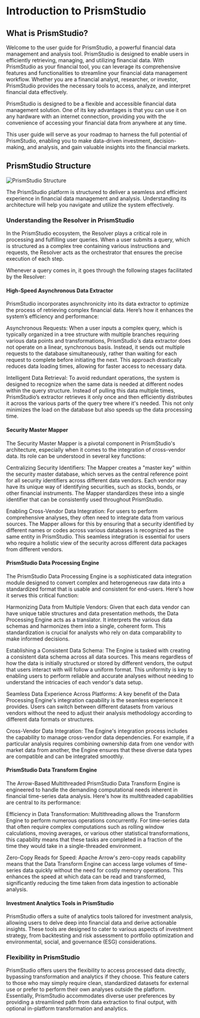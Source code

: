 # Introduction to PrismStudio

## What is PrismStudio?

Welcome to the user guide for PrismStudio, a powerful financial data management and analysis tool. PrismStudio is designed to enable users in efficiently retrieving, managing, and utilizing financial data. With PrismStudio as your financial tool, you can leverage its comprehensive features and functionalities to streamline your financial data management workflow. Whether you are a financial analyst, researcher, or investor, PrismStudio provides the necessary tools to access, analyze, and interpret financial data effectively.

PrismStudio is designed to be a flexible and accessible financial data management solution. One of its key advantages is that you can use it on any hardware with an internet connection, providing you with the convenience of accessing your financial data from anywhere at any time.

This user guide will serve as your roadmap to harness the full potential of PrismStudio, enabling you to make data-driven investment, decision-making, and analysis, and gain valuable insights into the financial markets.

## PrismStudio Structure
![PrismStudio Structure](../_static/english_guide/PrismStudio.png)

The PrismStudio platform is structured to deliver a seamless and efficient experience in financial data management and analysis. Understanding its architecture will help you navigate and utilize the system effectively.

### Understanding the Resolver in PrismStudio
In the PrismStudio ecosystem, the Resolver plays a critical role in processing and fulfilling user queries. When a user submits a query, which is structured as a complex tree containing various instructions and requests, the Resolver acts as the orchestrator that ensures the precise execution of each step. 

Whenever a query comes in, it goes through the following stages facilitated by the Resolver: 


#### High-Speed Asynchronous Data Extractor

PrismStudio incorporates asynchronicity into its data extractor to optimize the process of retrieving complex financial data. Here’s how it enhances the system’s efficiency and performance:

Asynchronous Requests: When a user inputs a complex query, which is typically organized in a tree structure with multiple branches requiring various data points and transformations, PrismStudio's data extractor does not operate on a linear, synchronous basis. Instead, it sends out multiple requests to the database simultaneously, rather than waiting for each request to complete before initiating the next. This approach drastically reduces data loading times, allowing for faster access to necessary data.

Intelligent Data Retrieval: To avoid redundant operations, the system is designed to recognize when the same data is needed at different nodes within the query structure. Instead of pulling this data multiple times, PrismStudio’s extractor retrieves it only once and then efficiently distributes it across the various parts of the query tree where it's needed. This not only minimizes the load on the database but also speeds up the data processing time.

#### Security Master Mapper
The Security Master Mapper is a pivotal component in PrismStudio's architecture, especially when it comes to the integration of cross-vendor data. Its role can be understood in several key functions:

Centralizing Security Identifiers: The Mapper creates a "master key" within the security master database, which serves as the central reference point for all security identifiers across different data vendors. Each vendor may have its unique way of identifying securities, such as stocks, bonds, or other financial instruments. The Mapper standardizes these into a single identifier that can be consistently used throughout PrismStudio.

Enabling Cross-Vendor Data Integration: For users to perform comprehensive analyses, they often need to integrate data from various sources. The Mapper allows for this by ensuring that a security identified by different names or codes across various databases is recognized as the same entity in PrismStudio. This seamless integration is essential for users who require a holistic view of the security across different data packages from different vendors.

#### PrismStudio Data Processing Engine
The PrismStudio Data Processing Engine is a sophisticated data integration module designed to convert complex and heterogeneous raw data into a standardized format that is usable and consistent for end-users. Here's how it serves this critical function:

Harmonizing Data from Multiple Vendors: Given that each data vendor can have unique table structures and data presentation methods, the Data Processing Engine acts as a translator. It interprets the various data schemas and harmonizes them into a single, coherent form. This standardization is crucial for analysts who rely on data comparability to make informed decisions.

Establishing a Consistent Data Schema: The Engine is tasked with creating a consistent data schema across all data sources. This means regardless of how the data is initially structured or stored by different vendors, the output that users interact with will follow a uniform format. This uniformity is key to enabling users to perform reliable and accurate analyses without needing to understand the intricacies of each vendor's data setup.

Seamless Data Experience Across Platforms: A key benefit of the Data Processing Engine's integration capability is the seamless experience it provides. Users can switch between different datasets from various vendors without the need to adjust their analysis methodology according to different data formats or structures.

Cross-Vendor Data Integration: The Engine's integration process includes the capability to manage cross-vendor data dependencies. For example, if a particular analysis requires combining ownership data from one vendor with market data from another, the Engine ensures that these diverse data types are compatible and can be integrated smoothly.

#### PrismStudio Data Transform Engine
The Arrow-Based Multithreaded PrismStudio Data Transform Engine is engineered to handle the demanding computational needs inherent in financial time-series data analysis. Here's how its multithreaded capabilities are central to its performance:

Efficiency in Data Transformation: Multithreading allows the Transform Engine to perform numerous operations concurrently. For time-series data that often require complex computations such as rolling window calculations, moving averages, or various other statistical transformations, this capability means that these tasks are completed in a fraction of the time they would take in a single-threaded environment.

Zero-Copy Reads for Speed: Apache Arrow's zero-copy reads capability means that the Data Transform Engine can access large volumes of time-series data quickly without the need for costly memory operations. This enhances the speed at which data can be read and transformed, significantly reducing the time taken from data ingestion to actionable analysis.

#### Investment Analytics Tools in PrismStudio
PrismStudio offers a suite of analytics tools tailored for investment analysis, allowing users to delve deep into financial data and derive actionable insights. These tools are designed to cater to various aspects of investment strategy, from backtesting and risk assessment to portfolio optimization and environmental, social, and governance (ESG) considerations. 


### Flexibility in PrismStudio
PrismStudio offers users the flexibility to access processed data directly, bypassing transformation and analytics if they choose. This feature caters to those who may simply require clean, standardized datasets for external use or prefer to perform their own analyses outside the platform. Essentially, PrismStudio accommodates diverse user preferences by providing a streamlined path from data extraction to final output, with optional in-platform transformation and analytics.